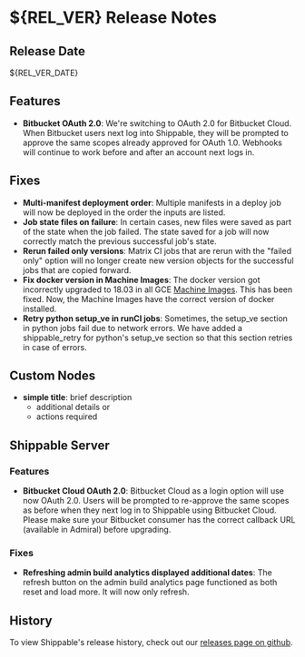 # ${REL_VER} Release Notes

## Release Date

${REL_VER_DATE}

## Features

- **Bitbucket OAuth 2.0**: We're switching to OAuth 2.0 for Bitbucket Cloud. When Bitbucket users next log into Shippable, they will be prompted to approve the same scopes already approved for OAuth 1.0. Webhooks will continue to work before and after an account next logs in.

## Fixes

- **Multi-manifest deployment order**: Multiple manifests in a deploy job will now be deployed in the order the inputs are listed.
- **Job state files on failure**: In certain cases, new files were saved as part of the state when the job failed. The state saved for a job will now correctly match the previous successful job's state.
- **Rerun failed only versions**: Matrix CI jobs that are rerun with the "failed only" option will no longer create new version objects for the successful jobs that are copied forward.
- **Fix docker version in Machine Images**: The docker version got incorrectly upgraded to 18.03 in all GCE [Machine Images](http://docs.shippable.com/platform/runtime/machine-image/ami-overview/). This has been fixed. Now, the Machine Images have the correct version of docker installed.
- **Retry python setup_ve in runCI jobs**: Sometimes, the setup_ve section in python jobs fail due to network errors. We have added a shippable_retry for python's setup_ve section so that this section retries in case of errors.

## Custom Nodes

- **simple title**: brief description
  - additional details or
  - actions required

## Shippable Server

### Features

- **Bitbucket Cloud OAuth 2.0**: Bitbucket Cloud as a login option will use now OAuth 2.0. Users will be prompted to re-approve the same scopes as before when they next log in to Shippable using Bitbucket Cloud. Please make sure your Bitbucket consumer has the correct callback URL (available in Admiral) before upgrading.

### Fixes

- **Refreshing admin build analytics displayed additional dates**: The refresh button on the admin build analytics page functioned as both reset and load more. It will now only refresh.

## History

To view Shippable's release history, check out our [releases page on github](https://github.com/Shippable/admiral/releases).
